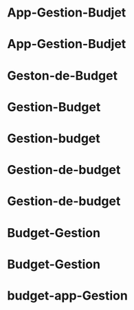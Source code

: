 # App-Gestion-Budjet
# App-Gestion-Budjet
# Geston-de-Budget
# Gestion-Budget
# Gestion-budget
# Gestion-de-budget
# Gestion-de-budget
# Budget-Gestion
# Budget-Gestion
# budget-app-Gestion
